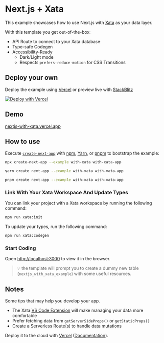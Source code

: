 # Next.js + Xata

This example showcases how to use Next.js with [Xata](https://xata.io) as your data layer.

With this template you get out-of-the-box:

- API Route to connect to your Xata database
- Type-safe Codegen
- Accessibility-Ready
  - Dark/Light mode
  - Respects `prefers-reduce-motion` for CSS Transitions

## Deploy your own

Deploy the example using [Vercel](https://vercel.com?utm_source=github&utm_medium=readme&utm_campaign=next-example) or preview live with [StackBlitz](https://stackblitz.com/github/vercel/next.js/tree/canary/examples/with-xata)

[![Deploy with Vercel](https://vercel.com/button)](https://vercel.com/new/git/external?repository-url=https://github.com/vercel/next.js/tree/canary/examples/with-xata&project-name=with-xata&repository-name=with-xata&integration-ids=oac_IDpMECDuYqBvAtu3wXXMQe0J)

## Demo

[nextjs-with-xata.vercel.app](https://nextjs-with-xata.vercel.app)

## How to use

Execute [`create-next-app`](https://github.com/vercel/next.js/tree/canary/packages/create-next-app) with [npm](https://docs.npmjs.com/cli/init), [Yarn](https://yarnpkg.com/lang/en/docs/cli/create/), or [pnpm](https://pnpm.io) to bootstrap the example:

```sh
npx create-next-app --example with-xata with-xata-app
```

```sh
yarn create next-app --example with-xata with-xata-app
```

```sh
pnpm create next-app --example with-xata with-xata-app
```

### Link With Your Xata Workspace And Update Types

You can link your project with a Xata workspace by running the following command:

```sh
npm run xata:init
```

To update your types, run the following command:

```sh
npm run xata:codegen
```

### Start Coding

Open [http://localhost:3000](http://localhost:3000) to view it in the browser.

> 💡 the template will prompt you to create a dummy new table (`nextjs_with_xata_example`) with some useful resources.

## Notes

Some tips that may help you develop your app.

- The Xata [VS Code Extension](https://marketplace.visualstudio.com/items?itemName=xata.xata) will make managing your data more comfortable
- Prefer fetching data from `getServerSideProps()` or `getStaticProps()`
- Create a Serverless Route(s) to handle data mutations

Deploy it to the cloud with [Vercel](https://vercel.com/new?utm_source=github&utm_medium=readme&utm_campaign=next-example) ([Documentation](https://nextjs.org/docs/deployment)).

